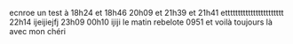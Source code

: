 ecnroe un test à 18h24 et 18h46 20h09  et 21h39 et 21h41 ettttttttttttttttttttttt 22h14 ijeijiejfj 23h09  00h10 ijiji le matin rebelote 0951 et voilà toujours là avec mon chéri